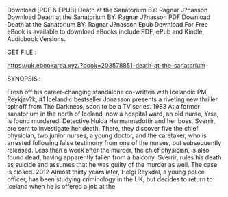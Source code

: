 Download [PDF & EPUB] Death at the Sanatorium BY: Ragnar J?nasson Download Death at the Sanatorium BY: Ragnar J?nasson PDF Download Death at the Sanatorium BY: Ragnar J?nasson Epub Download For Free eBook is available to download eBooks include PDF, ePub and Kindle, Audiobook Versions.

GET FILE :

https://uk.ebookarea.xyz/?book=203578851-death-at-the-sanatorium

SYNOPSIS : 

Fresh off his career-changing standalone co-written with Icelandic PM, Reykjav?k, #1 Icelandic bestseller Jonasson presents a riveting new thriller spinoff from The Darkness, soon to be a TV series. 1983 At a former sanatorium in the north of Iceland, now a hospital ward, an old nurse, Yrsa, is found murdered. Detective Hulda Hermannsdottir and her boss, Sverrir, are sent to investigate her death. There, they discover five the chief physician, two junior nurses, a young doctor, and the caretaker, who is arrested following false testimony from one of the nurses, but subsequently released. Less than a week after the murder, the chief physician, is also found dead, having apparently fallen from a balcony. Sverrir, rules his death as suicide and assumes that he was guilty of the murder as well. The case is closed. 2012 Almost thirty years later, Helgi Reykdal, a young police officer, has been studying criminology in the UK, but decides to return to Iceland when he is offered a job at the 
